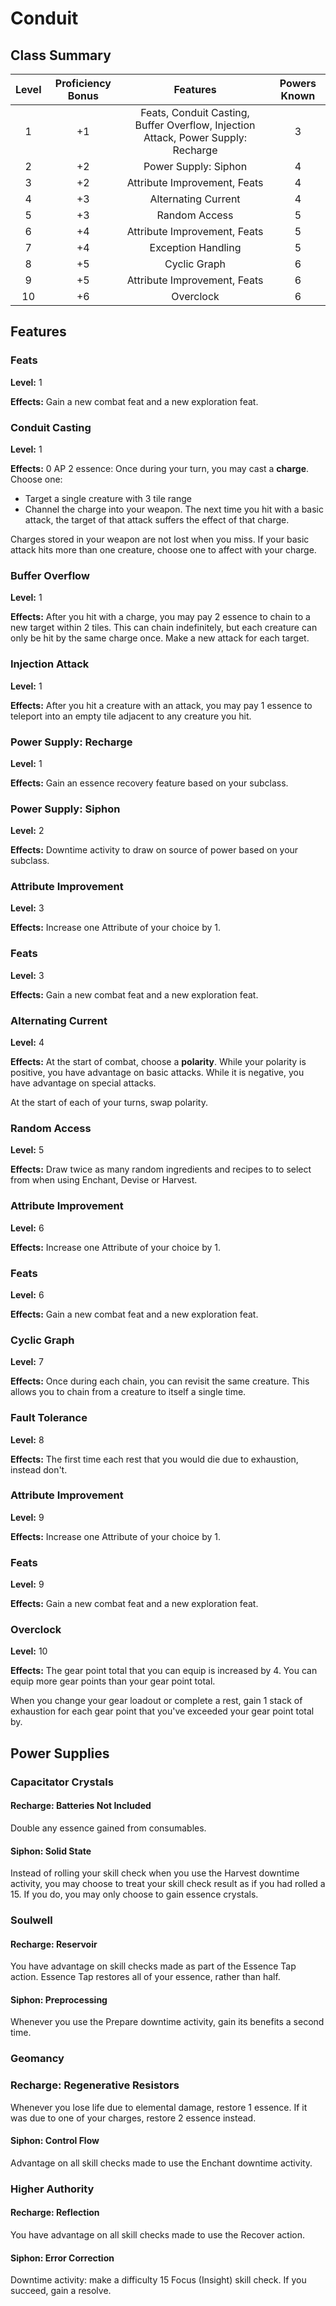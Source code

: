 # Conduit

## Class Summary

| Level | Proficiency Bonus |                                     Features                                      | Powers Known |
| :---: | :---------------: | :-------------------------------------------------------------------------------: | :----------: |
|   1   |        +1         | Feats, Conduit Casting, Buffer Overflow, Injection Attack, Power Supply: Recharge |      3       |
|   2   |        +2         |                               Power Supply: Siphon                                |      4       |
|   3   |        +2         |                           Attribute Improvement, Feats                            |      4       |
|   4   |        +3         |                                Alternating Current                                |      4       |
|   5   |        +3         |                                   Random Access                                   |      5       |
|   6   |        +4         |                           Attribute Improvement, Feats                            |      5       |
|   7   |        +4         |                                Exception Handling                                 |      5       |
|   8   |        +5         |                                   Cyclic Graph                                    |      6       |
|   9   |        +5         |                           Attribute Improvement, Feats                            |      6       |
|  10   |        +6         |                                     Overclock                                     |      6       |

## Features

### Feats

**Level:** 1

**Effects:** Gain a new combat feat and a new exploration feat.

### Conduit Casting

**Level:** 1

**Effects:** 0 AP 2 essence: Once during your turn, you may cast a **charge**. Choose one:

- Target a single creature with 3 tile range
- Channel the charge into your weapon. The next time you hit with a basic attack, the target of that attack suffers the effect of that charge.

Charges stored in your weapon are not lost when you miss. If your basic attack hits more than one creature, choose one to affect with your charge.

### Buffer Overflow

**Level:** 1

**Effects:** After you hit with a charge, you may pay 2 essence to chain to a new target within 2 tiles. This can chain indefinitely, but each creature can only be hit by the same charge once. Make a new attack for each target.

### Injection Attack

**Level:** 1

**Effects:** After you hit a creature with an attack, you may pay 1 essence to teleport into an empty tile adjacent to any creature you hit.

### Power Supply: Recharge

**Level:** 1

**Effects:** Gain an essence recovery feature based on your subclass.

### Power Supply: Siphon

**Level:** 2

**Effects:** Downtime activity to draw on source of power based on your subclass.

### Attribute Improvement

**Level:** 3

**Effects:** Increase one Attribute of your choice by 1.

### Feats

**Level:** 3

**Effects:** Gain a new combat feat and a new exploration feat.

### Alternating Current

**Level:** 4

**Effects:** At the start of combat, choose a **polarity**. While your polarity is positive, you have advantage on basic attacks. While it is negative, you have advantage on special attacks.

At the start of each of your turns, swap polarity.

### Random Access

**Level:** 5

**Effects:** Draw twice as many random ingredients and recipes to to select from when using Enchant, Devise or Harvest.

### Attribute Improvement

**Level:** 6

**Effects:** Increase one Attribute of your choice by 1.

### Feats

**Level:** 6

**Effects:** Gain a new combat feat and a new exploration feat.

### Cyclic Graph

**Level:** 7

**Effects:** Once during each chain, you can revisit the same creature. This allows you to chain from a creature to itself a single time.

### Fault Tolerance

**Level:** 8

**Effects:** The first time each rest that you would die due to exhaustion, instead don't.

### Attribute Improvement

**Level:** 9

**Effects:** Increase one Attribute of your choice by 1.

### Feats

**Level:** 9

**Effects:** Gain a new combat feat and a new exploration feat.

### Overclock

**Level:** 10

**Effects:** The gear point total that you can equip is increased by 4. You can equip more gear points than your gear point total.

When you change your gear loadout or complete a rest, gain 1 stack of exhaustion for each gear point that you've exceeded your gear point total by.

## Power Supplies

### Capacitator Crystals

#### Recharge: Batteries Not Included

Double any essence gained from consumables.

#### Siphon: Solid State

Instead of rolling your skill check when you use the Harvest downtime activity, you may choose to treat your skill check result as if you had rolled a 15. If you do, you may only choose to gain essence crystals.

### Soulwell

#### Recharge: Reservoir

You have advantage on skill checks made as part of the Essence Tap action. Essence Tap restores all of your essence, rather than half.

#### Siphon: Preprocessing

Whenever you use the Prepare downtime activity, gain its benefits a second time.

### Geomancy

### Recharge: Regenerative Resistors

Whenever you lose life due to elemental damage, restore 1 essence. If it was due to one of your charges, restore 2 essence instead.

#### Siphon: Control Flow

Advantage on all skill checks made to use the Enchant downtime activity.

### Higher Authority

#### Recharge: Reflection

You have advantage on all skill checks made to use the Recover action.

#### Siphon: Error Correction

Downtime activity: make a difficulty 15 Focus (Insight) skill check. If you succeed, gain a resolve.
